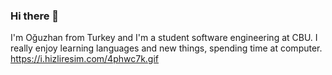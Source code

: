 ### Hi there 👋

I'm Oğuzhan from Turkey and I'm a student software engineering at CBU. I really enjoy learning languages and new things, spending time at computer.
https://i.hizliresim.com/4phwc7k.gif
